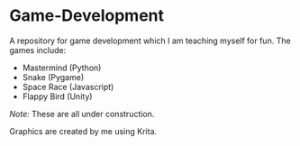 # Game-Development
A repository for game development which I am teaching myself for fun. The games include: 
- Mastermind (Python)
- Snake (Pygame)
- Space Race (Javascript)
- Flappy Bird (Unity)

*Note:* These are all under construction.

Graphics are created by me using Krita.
